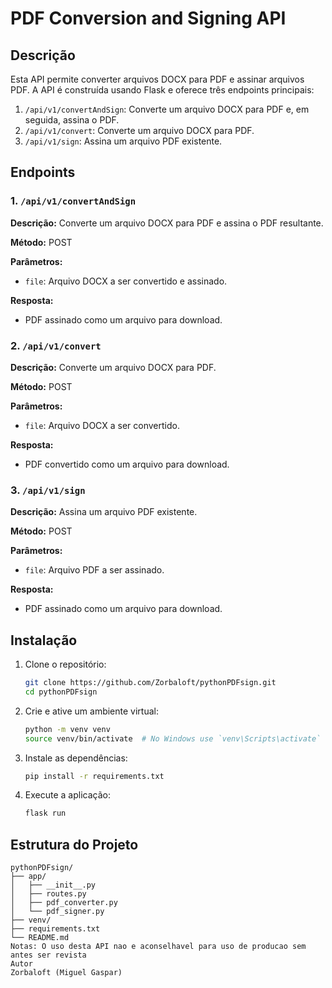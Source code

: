 # PDF Conversion and Signing API

## Descrição

Esta API permite converter arquivos DOCX para PDF e assinar arquivos PDF. A API é construída usando Flask e oferece três endpoints principais:

1. `/api/v1/convertAndSign`: Converte um arquivo DOCX para PDF e, em seguida, assina o PDF.
2. `/api/v1/convert`: Converte um arquivo DOCX para PDF.
3. `/api/v1/sign`: Assina um arquivo PDF existente.

## Endpoints

### 1. `/api/v1/convertAndSign`

**Descrição:** Converte um arquivo DOCX para PDF e assina o PDF resultante.

**Método:** POST

**Parâmetros:**

- `file`: Arquivo DOCX a ser convertido e assinado.

**Resposta:**

- PDF assinado como um arquivo para download.

### 2. `/api/v1/convert`

**Descrição:** Converte um arquivo DOCX para PDF.

**Método:** POST

**Parâmetros:**

- `file`: Arquivo DOCX a ser convertido.

**Resposta:**

- PDF convertido como um arquivo para download.

### 3. `/api/v1/sign`

**Descrição:** Assina um arquivo PDF existente.

**Método:** POST

**Parâmetros:**

- `file`: Arquivo PDF a ser assinado.

**Resposta:**

- PDF assinado como um arquivo para download.

## Instalação

1. Clone o repositório:
    ```sh
    git clone https://github.com/Zorbaloft/pythonPDFsign.git
    cd pythonPDFsign
    ```

2. Crie e ative um ambiente virtual:
    ```sh
    python -m venv venv
    source venv/bin/activate  # No Windows use `venv\Scripts\activate`
    ```

3. Instale as dependências:
    ```sh
    pip install -r requirements.txt
    ```

4. Execute a aplicação:
    ```sh
    flask run
    ```

## Estrutura do Projeto

```plaintext
pythonPDFsign/
├── app/
│   ├── __init__.py
│   ├── routes.py
│   ├── pdf_converter.py
│   └── pdf_signer.py
├── venv/
├── requirements.txt
└── README.md
Notas: O uso desta API nao e aconselhavel para uso de producao sem antes ser revista 
Autor
Zorbaloft (Miguel Gaspar)
